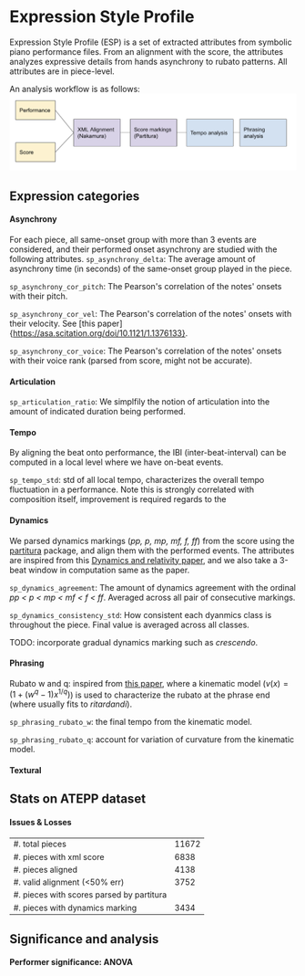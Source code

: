 # Expression Style Profile

Expression Style Profile (ESP) is a set of extracted attributes from symbolic piano performance files. From an alignment with the score, the attributes analyzes expressive details from hands asynchrony to rubato patterns. All attributes are in piece-level. 

An analysis workflow is as follows: 
![workflow](docs/workflow.png)

## Expression categories 

#### Asynchrony 

For each piece, all same-onset group with more than 3 events are considered, and their performed onset asynchrony are studied with the following attributes.
```sp_asynchrony_delta```: The average amount of asynchrony time (in seconds) of the same-onset group played in the piece.

```sp_asynchrony_cor_pitch```: The Pearson's correlation of the notes' onsets with their pitch. 

```sp_asynchrony_cor_vel```: The Pearson's correlation of the notes' onsets with their velocity. See [this paper]{https://asa.scitation.org/doi/10.1121/1.1376133}. 

```sp_asynchrony_cor_voice```: The Pearson's correlation of the notes' onsets with their voice rank (parsed from score, might not be accurate).


#### Articulation
```sp_articulation_ratio```: We simplfily the notion of articulation into the amount of indicated duration being performed. 


#### Tempo 
By aligning the beat onto performance, the IBI (inter-beat-interval) can be computed in a local level where we have on-beat events.  

```sp_tempo_std```: std of all local tempo, characterizes the overall tempo fluctuation in a performance. Note this is strongly correlated with composition itself, improvement is required regards to the 

#### Dynamics 
We parsed dynamics markings (*pp, p, mp, mf, f, ff*) from the score using the [partitura](https://partitura.readthedocs.io/en/latest/index.html) package, and align them with the performed events. The attributes are inspired from this [Dynamics and relativity paper](https://www.tandfonline.com/doi/abs/10.1080/09298215.2018.1486430?journalCode=nnmr20), and we also take a 3-beat window in computation same as the paper.  

```sp_dynamics_agreement```: The amount of dynamics agreement with the ordinal *pp < p < mp < mf < f < ff*. Averaged across all pair of consecutive markings. 

```sp_dynamics_consistency_std```: How consistent each dyanmics class is throughout the piece. Final value is averaged across all classes. 

TODO: incorporate gradual dynamics marking such as *crescendo*. 

#### Phrasing 

Rubato w and q: inspired from [this paper](https://www.researchgate.net/publication/220723460_Evidence_for_Pianist-specific_Rubato_Style_in_Chopin_Nocturnes), where a kinematic model ($v(x) = (1 + (w^q - 1)x^{1/q})$) is used to characterize the rubato at the phrase end (where usually fits to *ritardandi*). 

```sp_phrasing_rubato_w```: the final tempo from the kinematic model. 

```sp_phrasing_rubato_q```: account for variation of curvature from the kinematic model.

#### Textural 

## Stats on ATEPP dataset

#### Issues & Losses 

|  |  |
| ----------- | ----------- |
| #. total pieces                           |  11672 |
| #. pieces with xml score                  |  6838  |
| #. pieces aligned                         |  4138  |
| #. valid alignment (<50% err)             |  3752  |
| #. pieces with scores parsed by partitura |        |
| #. pieces with dynamics marking           |  3434  |

## Significance and analysis

#### Performer significance: ANOVA

